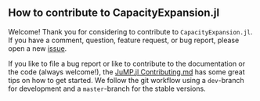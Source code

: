 ## How to contribute to CapacityExpansion.jl
Welcome! Thank you for considering to contribute to `CapacityExpansion.jl`. If you have a comment, question, feature request, or bug report, please open a new [issue](https://github.com/YoungFaithful/CapacityExpansion.jl/issues).

If you like to file a bug report or like to contribute to the documentation or the code (always welcome!), the [JuMP.jl Contributing.md](https://github.com/JuliaOpt/JuMP.jl/blob/master/CONTRIBUTING.md) has some great tips on how to get started. We follow the git workflow using a `dev`-branch for development and a `master`-branch for the stable versions.
